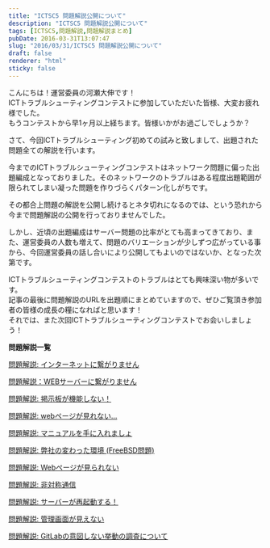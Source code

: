 ```yaml
---
title: "ICTSC5 問題解説公開について"
description: "ICTSC5 問題解説公開について"
tags: [ICTSC5,問題解説,問題解説まとめ]
pubDate: 2016-03-31T13:07:47
slug: "2016/03/31/ICTSC5 問題解説公開について"
draft: false
renderer: "html"
sticky: false
---
```


<p>こんにちは！運営委員の河瀬大伸です！<br />
ICTトラブルシューティングコンテストに参加していただいた皆様、大変お疲れ様でした。<br />
もうコンテストから早1ヶ月以上経ちます。皆様いかがお過ごしでしょうか？</p>
<p>さて、今回ICTトラブルシューティング初めての試みと致しまして、出題された問題全ての解説を行います。</p>
<p>今までのICTトラブルシューティングコンテストはネットワーク問題に偏った出題編成となっておりました。そのネットワークのトラブルはある程度出題範囲が限られてしまい凝った問題を作りづらくパターン化しがちです。</p>
<p>その都合上問題の解説を公開し続けるとネタ切れになるのでは、という恐れから今まで問題解説の公開を行っておりませんでした。</p>
<p>しかし、近頃の出題編成はサーバー問題の比率がとても高まってきており、また、運営委員の人数も増えて、問題のバリエーションが少しずつ広がっている事から、今回運営委員の話し合いにより公開してもよいのではないか、となった次第です。</p>
<p>ICTトラブルシューティングコンテストのトラブルはとても興味深い物が多いです。<br />
記事の最後に問題解説のURLを出題順にまとめていますので、ぜひご覧頂き参加者の皆様の成長の糧になればと思います！<br />
それでは、また次回ICTトラブルシューティングコンテストでお会いしましょう！</p>
<p><!--more--></p>
<p><strong>問題解説一覧</strong></p>
<p><a href="https://blog.icttoracon.net/2016/03/31/question01/" target="_blank" rel="noopener noreferrer">問題解説: インターネットに繋がりません</a></p>
<p><a href="https://blog.icttoracon.net/2016/03/23/question02/" target="_blank" rel="noopener noreferrer">問題解説：WEBサーバーに繋がりません</a></p>
<p><a href="https://blog.icttoracon.net/2016/03/31/question03/" target="_blank" rel="noopener noreferrer">問題解説: 掲示板が機能しない！</a></p>
<p><a href="https://blog.icttoracon.net/2016/03/31/question04/" target="_blank" rel="noopener noreferrer">問題解説: webページが見れない…</a></p>
<p><a href="https://blog.icttoracon.net/2016/03/31/question05/" target="_blank" rel="noopener noreferrer">問題解説: マニュアルを手に入れましょ</a></p>
<p><a href="https://blog.icttoracon.net/2016/03/31/question06/" target="_blank" rel="noopener noreferrer">問題解説: 弊社の変わった環境 (FreeBSD問題)</a></p>
<p><a href="https://blog.icttoracon.net/2016/03/31/question07/" target="_blank" rel="noopener noreferrer">問題解説: Webページが見られない</a></p>
<p><a href="https://blog.icttoracon.net/2016/03/31/question08/" target="_blank" rel="noopener noreferrer">問題解説: 非対称通信</a></p>
<p><a href="https://blog.icttoracon.net/2016/03/31/question09/" target="_blank" rel="noopener noreferrer">問題解説: サーバーが再起動する！</a></p>
<p><a href="https://blog.icttoracon.net/2016/03/31/question10/" target="_blank" rel="noopener noreferrer">問題解説: 管理画面が見えない</a></p>
<p><a href="https://blog.icttoracon.net/2016/03/31/question11/" target="_blank" rel="noopener noreferrer">問題解説: GitLabの意図しない挙動の調査について</a></p>
